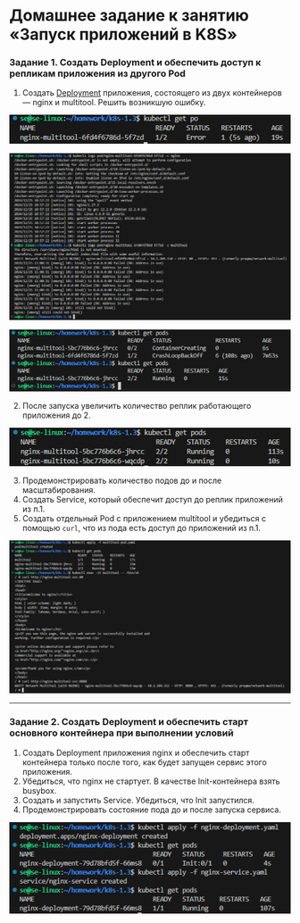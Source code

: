 # Домашнее задание к занятию «Запуск приложений в K8S»

### Задание 1. Создать Deployment и обеспечить доступ к репликам приложения из другого Pod

1. Создать [Deployment](https://github.com/SeNike/k8s-1.3/blob/main/deployment.yaml) приложения, состоящего из двух контейнеров — nginx и multitool. Решить возникшую ошибку.

![IMG](https://github.com/SeNike/Study_24/blob/main/k8s/1.3/1.png)

![IMG](https://github.com/SeNike/Study_24/blob/main/k8s/1.3/2.png)

![IMG](https://github.com/SeNike/Study_24/blob/main/k8s/1.3/3.png)

2. После запуска увеличить количество реплик работающего приложения до 2.

![IMG](https://github.com/SeNike/Study_24/blob/main/k8s/1.3/4.png)

3. Продемонстрировать количество подов до и после масштабирования.
4. Создать Service, который обеспечит доступ до реплик приложений из п.1.
5. Создать отдельный Pod с приложением multitool и убедиться с помощью `curl`, что из пода есть доступ до приложений из п.1.

![IMG](https://github.com/SeNike/Study_24/blob/main/k8s/1.3/5.png)

------

### Задание 2. Создать Deployment и обеспечить старт основного контейнера при выполнении условий

1. Создать Deployment приложения nginx и обеспечить старт контейнера только после того, как будет запущен сервис этого приложения.
2. Убедиться, что nginx не стартует. В качестве Init-контейнера взять busybox.
3. Создать и запустить Service. Убедиться, что Init запустился.
4. Продемонстрировать состояние пода до и после запуска сервиса.

![IMG](https://github.com/SeNike/Study_24/blob/main/k8s/1.3/6.png)

